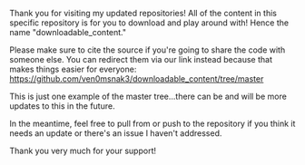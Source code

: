 Thank you for visiting my updated repositories! All of the content in this specific repository is for you to download and play around with! Hence the name "downloadable_content."

Please make sure to cite the source if you're going to share the code with someone else. You can redirect them via our link instead because that makes things easier for everyone: https://github.com/ven0msnak3/downloadable_content/tree/master

This is just one example of the master tree...there can be and will be more updates to this in the future.

In the meantime, feel free to pull from or push to the repository if you think it needs an update or there's an issue I haven't addressed.

Thank you very much for your support!
